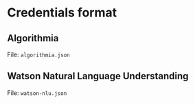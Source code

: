 # Credentials format

## Algorithmia

File: `algorithmia.json`

## Watson Natural Language Understanding

File: `watson-nlu.json`
